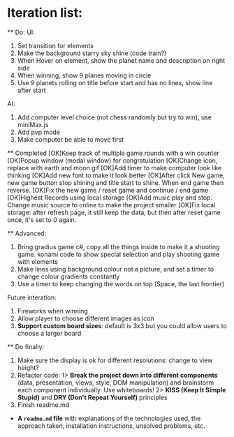 # Iteration list:

** Do:
UI:
1. Set transition for elements
2. Make the background starry sky shine (code train?)
3. When Hover on element, show the planet name and description on right side
4. When winning, show 9 planes moving in circle
5. Use 9 planets rolling on title before start and has no lines, show line after start

AI:
1. Add computer level choice (not chess randomly but try to win), use miniMax.js
2. Add pvp mode
3. Make computer be able to move first

** Completed
[OK]Keep track of multiple game rounds with a win counter
[OK]Popup window (modal window) for congratulation
[OK]Change icon, replace with earth and moon gif
[OK]Add timer to make computer look like thinking
[OK]Add new font to make it look better
[OK]After click New game, new game button stop shining and title start to shine. When end game then reverse.
[OK]Fix the new game / reset game and continue / end game
[OK]Highest Records using local storage
[OK]Add music play and stop. Change music source to online to make the project smaller
[OK]Fix local storage: after refresh page, it still keep the data, but then after reset game once, it's set to 0 again.


** Advanced:
1. Bring gradius game c#, copy all the things inside to make it a shooting game. konami code to show special selection and play shooting game with elements
2. Make lines using background colour not a picture, and set a timer to change colour gradients constantly
3. Use a timer to keep changing the words on top (Space, the last frontier)

Future interation:
1. Fireworks when winning
2. Allow player to choose different images as icon 
3. **Support custom board sizes**: default is 3x3 but you could allow users to choose a larger board


** Do finally:
1. Make sure the display is ok for different resolutions: change to view height?
2. Refactor code:
1> **Break the project down into different components** (data, presentation, views, style, DOM manipulation) and brainstorm each component individually. Use whiteboards!
2> **KISS (Keep It Simple Stupid)** and **DRY (Don't Repeat Yourself)** principles
3. Finish readme.md
* **A ``readme.md`` file** with explanations of the technologies used, the approach taken, installation instructions, unsolved problems, etc.



